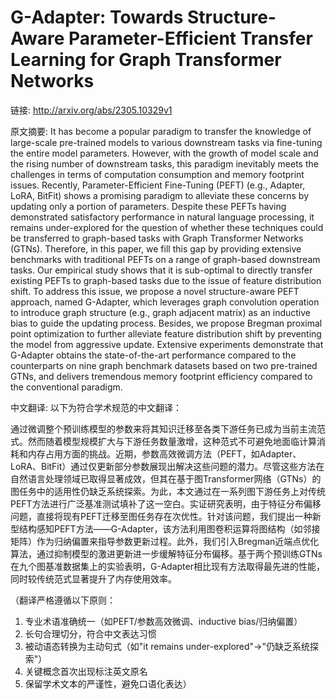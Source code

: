 # G-Adapter: Towards Structure-Aware Parameter-Efficient Transfer Learning for Graph Transformer Networks

链接: http://arxiv.org/abs/2305.10329v1

原文摘要:
It has become a popular paradigm to transfer the knowledge of large-scale
pre-trained models to various downstream tasks via fine-tuning the entire model
parameters. However, with the growth of model scale and the rising number of
downstream tasks, this paradigm inevitably meets the challenges in terms of
computation consumption and memory footprint issues. Recently,
Parameter-Efficient Fine-Tuning (PEFT) (e.g., Adapter, LoRA, BitFit) shows a
promising paradigm to alleviate these concerns by updating only a portion of
parameters. Despite these PEFTs having demonstrated satisfactory performance in
natural language processing, it remains under-explored for the question of
whether these techniques could be transferred to graph-based tasks with Graph
Transformer Networks (GTNs). Therefore, in this paper, we fill this gap by
providing extensive benchmarks with traditional PEFTs on a range of graph-based
downstream tasks. Our empirical study shows that it is sub-optimal to directly
transfer existing PEFTs to graph-based tasks due to the issue of feature
distribution shift. To address this issue, we propose a novel structure-aware
PEFT approach, named G-Adapter, which leverages graph convolution operation to
introduce graph structure (e.g., graph adjacent matrix) as an inductive bias to
guide the updating process. Besides, we propose Bregman proximal point
optimization to further alleviate feature distribution shift by preventing the
model from aggressive update. Extensive experiments demonstrate that G-Adapter
obtains the state-of-the-art performance compared to the counterparts on nine
graph benchmark datasets based on two pre-trained GTNs, and delivers tremendous
memory footprint efficiency compared to the conventional paradigm.

中文翻译:
以下为符合学术规范的中文翻译：

通过微调整个预训练模型的参数来将其知识迁移至各类下游任务已成为当前主流范式。然而随着模型规模扩大与下游任务数量激增，这种范式不可避免地面临计算消耗和内存占用方面的挑战。近期，参数高效微调方法（PEFT，如Adapter、LoRA、BitFit）通过仅更新部分参数展现出解决这些问题的潜力。尽管这些方法在自然语言处理领域已取得显著成效，但其在基于图Transformer网络（GTNs）的图任务中的适用性仍缺乏系统探索。为此，本文通过在一系列图下游任务上对传统PEFT方法进行广泛基准测试填补了这一空白。实证研究表明，由于特征分布偏移问题，直接将现有PEFT迁移至图任务存在次优性。针对该问题，我们提出一种新型结构感知PEFT方法——G-Adapter，该方法利用图卷积运算将图结构（如邻接矩阵）作为归纳偏置来指导参数更新过程。此外，我们引入Bregman近端点优化算法，通过抑制模型的激进更新进一步缓解特征分布偏移。基于两个预训练GTNs在九个图基准数据集上的实验表明，G-Adapter相比现有方法取得最先进的性能，同时较传统范式显著提升了内存使用效率。

（翻译严格遵循以下原则：
1. 专业术语准确统一（如PEFT/参数高效微调、inductive bias/归纳偏置）
2. 长句合理切分，符合中文表达习惯
3. 被动语态转换为主动句式（如"it remains under-explored"→"仍缺乏系统探索"）
4. 关键概念首次出现标注英文原名
5. 保留学术文本的严谨性，避免口语化表达）

